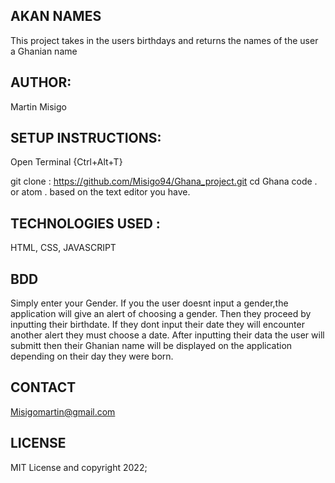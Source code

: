 ## AKAN NAMES 
This project takes in the users birthdays and returns the names of the user a Ghanian  name

## AUTHOR:
Martin Misigo

## SETUP INSTRUCTIONS:
Open Terminal {Ctrl+Alt+T}

git clone : https://github.com/Misigo94/Ghana_project.git
cd Ghana
code . or atom . based on the text editor you have.

## TECHNOLOGIES USED :
 HTML, CSS, JAVASCRIPT

 ## BDD
Simply enter your Gender. If you the user doesnt input a gender,the application will give an alert of choosing a gender.
Then they proceed by inputting their birthdate. If they dont input their date they will encounter another alert they must choose a date.
After inputting their data the user will submitt then their Ghanian name will be displayed on the application depending on their day they were born.

## CONTACT
Misigomartin@gmail.com

## LICENSE
MIT License and copyright 2022;
